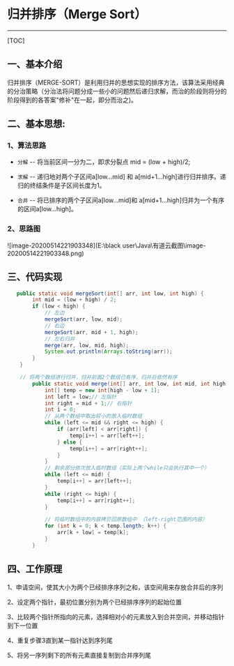 #  归并排序（Merge Sort）

------

 

[TOC]



##  一、基本介绍

归并排序（MERGE-SORT）是利用归并的思想实现的排序方法，该算法采用经典的分治策略（分治法将问题分成一些小的问题然后递归求解，而治的阶段则将分的阶段得到的各答案"修补"在一起，即分而治之)。

## 二、基本思想:

### 1、算法思路

- `分解` -- 将当前区间一分为二，即求分裂点 mid = (low + high)/2;

- `求解` -- 递归地对两个子区间a[low...mid] 和 a[mid+1...high]进行归并排序。递归的终结条件是子区间长度为1。

- `合并` -- 将已排序的两个子区间a[low...mid]和 a[mid+1...high]归并为一个有序的区间a[low...high]。

  

### 2、思路图

![image-20200514221903348](E:\black user\Java\有道云截图\image-20200514221903348.png)



## 三、代码实现

```java
   public static void mergeSort(int[] arr, int low, int high) {
        int mid = (low + high) / 2;
        if (low < high) {
            // 左边
            mergeSort(arr, low, mid);
            // 右边
            mergeSort(arr, mid + 1, high);
            // 左右归并
            merge(arr, low, mid, high);
            System.out.println(Arrays.toString(arr));
        }
    }

    // 将两个数组进行归并，归并前面2个数组已有序，归并后依然有序
        public static void merge(int[] arr, int low, int mid, int high) {
            int[] temp = new int[high - low + 1];
            int left = low;// 左指针
            int right = mid + 1;// 右指针
            int i = 0;
            // 从两个数组中取出较小的放入临时数组
            while (left <= mid && right <= high) {
                if (arr[left] < arr[right]) {
                    temp[i++] = arr[left++];
                } else {
                    temp[i++] = arr[right++];
                }
            }
            // 剩余部分依次放入临时数组（实际上两个while只会执行其中一个）
            while (left <= mid) {
                temp[i++] = arr[left++];
            }
            while (right <= high) {
                temp[i++] = arr[right++];
            }

            // 将临时数组中的内容拷贝回原数组中 （left-right范围的内容）
            for (int k = 0; k < temp.length; k++) {
                arr[k + low] = temp[k];
            }
        }
```



## 四、工作原理

1、申请空间，使其大小为两个已经排序序列之和，该空间用来存放合并后的序列

2、设定两个指针，最初位置分别为两个已经排序序列的起始位置

3、比较两个指针所指向的元素，选择相对小的元素放入到合并空间，并移动指针到下一位置

4、重复步骤3直到某一指针达到序列尾

5、将另一序列剩下的所有元素直接复制到合并序列尾



